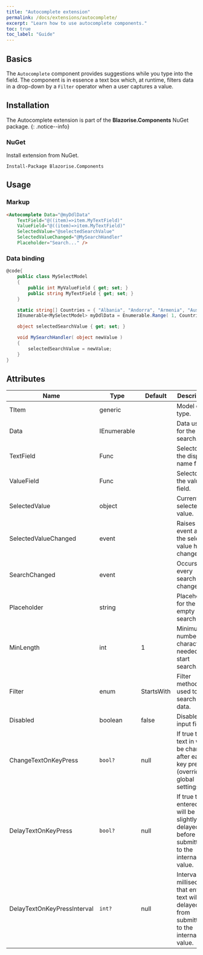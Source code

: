 ```yaml
---
title: "Autocomplete extension"
permalink: /docs/extensions/autocomplete/
excerpt: "Learn how to use autocomplete components."
toc: true
toc_label: "Guide"
---
```


## Basics

The `Autocomplete` component provides suggestions while you type into the field. The component is in essence a text box which, at runtime, filters data in a drop-down by a `Filter` operator when a user captures a value.

## Installation

The Autocomplete extension is part of the **Blazorise.Components** NuGet package.
{: .notice--info}

### NuGet

Install extension from NuGet.

```
Install-Package Blazorise.Components
```

## Usage

### Markup

```html
<Autocomplete Data="@myDdlData"
    TextField="@((item)=>item.MyTextField)"
    ValueField="@((item)=>item.MyTextField)"
    SelectedValue="@selectedSearchValue"
    SelectedValueChanged="@MySearchHandler"
    Placeholder="Search..." />
```

### Data binding

```cs
@code{
    public class MySelectModel
    {
        public int MyValueField { get; set; }
        public string MyTextField { get; set; }
    }

    static string[] Countries = { "Albania", "Andorra", "Armenia", "Austria", "Azerbaijan", "Belarus", "Belgium", "Bosnia & Herzegovina", "Bulgaria", "Croatia", "Cyprus", "Czech Republic", "Denmark", "Estonia", "Finland", "France", "Georgia", "Germany", "Greece", "Hungary", "Iceland", "Ireland", "Italy", "Kosovo", "Latvia", "Liechtenstein", "Lithuania", "Luxembourg", "Macedonia", "Malta", "Moldova", "Monaco", "Montenegro", "Netherlands", "Norway", "Poland", "Portugal", "Romania", "Russia", "San Marino", "Serbia", "Slovakia", "Slovenia", "Spain", "Sweden", "Switzerland", "Turkey", "Ukraine", "United Kingdom", "Vatican City" };
    IEnumerable<MySelectModel> myDdlData = Enumerable.Range( 1, Countries.Length ).Select( x => new MySelectModel { MyTextField = Countries[x - 1], MyValueField = x } );

    object selectedSearchValue { get; set; }

    void MySearchHandler( object newValue )
    {
        selectedSearchValue = newValue;
    }
}
```

## Attributes

| Name                          | Type               | Default      | Description                                                                                           |
|-------------------------------|--------------------|--------------|-------------------------------------------------------------------------------------------------------|
| TItem                         | generic            |              | Model data type.                                                                                      |
| Data                          | IEnumerable<TItem> |              | Data used for the search.                                                                             |
| TextField                     | Func               |              | Selector for the display name field.                                                                  |
| ValueField                    | Func               |              | Selector for the value field.                                                                         |
| SelectedValue                 | object             |              | Currently selected value.                                                                             |
| SelectedValueChanged          | event              |              | Raises an event after the selected value has changed.                                                 |
| SearchChanged                 | event              |              | Occurs on every search text change.                                                                   |
| Placeholder                   | string             |              | Placeholder for the empty search field.                                                               |
| MinLength                     | int                | 1            | Minimum number of character needed to start search.                                                   |
| Filter                        | enum               | StartsWith   | Filter method used to search the data.                                                                |
| Disabled                      | boolean            | false        | Disable the input field.                                                                              |
| ChangeTextOnKeyPress          | `bool?`            |  null        | If true the text in will be changed after each key press (overrides global settings).                 |
| DelayTextOnKeyPress           | `bool?`            |  null        | If true the entered text will be slightly delayed before submitting it to the internal value.         |
| DelayTextOnKeyPressInterval   | `int?`             |  null        | Interval in milliseconds that entered text will be delayed from submitting to the internal value.     |